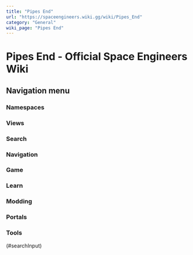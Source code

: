 ```yaml
---
title: "Pipes End"
url: "https://spaceengineers.wiki.gg/wiki/Pipes_End"
category: "General"
wiki_page: "Pipes End"
---
```


# Pipes End - Official Space Engineers Wiki

## Navigation menu

### Namespaces

### Views

### Search

### Navigation

### Game

### Learn

### Modding

### Portals

### Tools

(#searchInput)